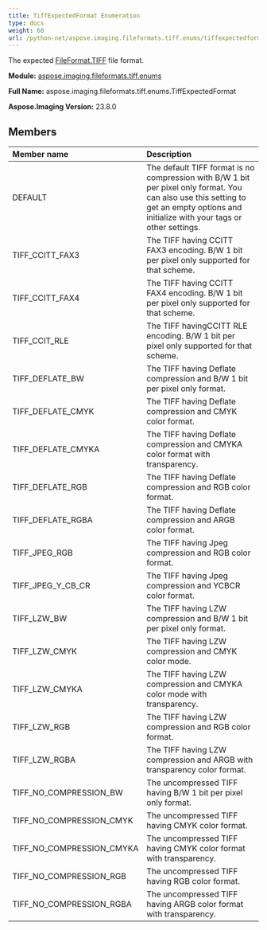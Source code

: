 ```yaml
---
title: TiffExpectedFormat Enumeration
type: docs
weight: 60
url: /python-net/aspose.imaging.fileformats.tiff.enums/tiffexpectedformat/
---
```


The expected [FileFormat.TIFF](/imaging/python-net/aspose.imaging/fileformat/) file format.

**Module:** [aspose.imaging.fileformats.tiff.enums](/imaging/python-net/aspose.imaging.fileformats.tiff.enums/)

**Full Name:** aspose.imaging.fileformats.tiff.enums.TiffExpectedFormat

**Aspose.Imaging Version:** 23.8.0

## **Members**
| **Member name** | **Description** |
| :- | :- |
| DEFAULT | The default TIFF format is no compression with B/W 1 bit per pixel only format. You can also use this setting to get an empty options and initialize with your tags or other settings. |
| TIFF_CCITT_FAX3 | The TIFF having CCITT FAX3 encoding. B/W 1 bit per pixel only supported for that scheme. |
| TIFF_CCITT_FAX4 | The TIFF having CCITT FAX4 encoding. B/W 1 bit per pixel only supported for that scheme. |
| TIFF_CCIT_RLE | The TIFF havingCCITT RLE encoding. B/W 1 bit per pixel only supported for that scheme. |
| TIFF_DEFLATE_BW | The TIFF having Deflate compression and B/W 1 bit per pixel only format. |
| TIFF_DEFLATE_CMYK | The TIFF having Deflate compression and CMYK color format. |
| TIFF_DEFLATE_CMYKA | The TIFF having Deflate compression and CMYKA color format with transparency. |
| TIFF_DEFLATE_RGB | The TIFF having Deflate compression and RGB color format. |
| TIFF_DEFLATE_RGBA | The TIFF having Deflate compression and ARGB color format. |
| TIFF_JPEG_RGB | The TIFF having Jpeg compression and RGB color format. |
| TIFF_JPEG_Y_CB_CR | The TIFF having Jpeg compression and YCBCR color format. |
| TIFF_LZW_BW | The TIFF having LZW compression and B/W 1 bit per pixel only format. |
| TIFF_LZW_CMYK | The TIFF having LZW compression and CMYK color mode. |
| TIFF_LZW_CMYKA | The TIFF having LZW compression and CMYKA color mode with transparency. |
| TIFF_LZW_RGB | The TIFF having LZW compression and RGB color format. |
| TIFF_LZW_RGBA | The TIFF having LZW compression and ARGB with transparency color format. |
| TIFF_NO_COMPRESSION_BW | The uncompressed TIFF having B/W 1 bit per pixel only format. |
| TIFF_NO_COMPRESSION_CMYK | The uncompressed TIFF having CMYK color format. |
| TIFF_NO_COMPRESSION_CMYKA | The uncompressed TIFF having CMYK color format with transparency. |
| TIFF_NO_COMPRESSION_RGB | The uncompressed TIFF having RGB color format. |
| TIFF_NO_COMPRESSION_RGBA | The uncompressed TIFF having ARGB color format with transparency. |
